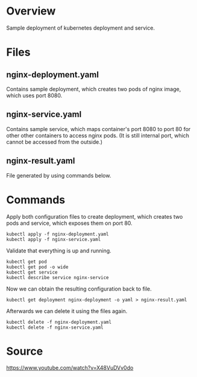 # Overview

Sample deployment of kubernetes deployment and service.

# Files

## nginx-deployment.yaml

Contains sample deployment, which creates two pods of nginx image, which uses port 8080.

## nginx-service.yaml

Contains sample service, which maps container's port 8080 to port 80 for other other containers to access nginx pods. (It is still internal port, which cannot be accessed from the outside.)

## nginx-result.yaml

File generated by using commands below.

# Commands

Apply both configuration files to create deployment, which creates two pods and service, which exposes them on port 80.

```
kubectl apply -f nginx-deployment.yaml
kubectl apply -f nginx-service.yaml
```

Validate that everything is up and running.

```
kubectl get pod
kubectl get pod -o wide
kubectl get service
kubectl describe service nginx-service
```

Now we can obtain the resulting configuration back to file.

```
kubectl get deployment nginx-deployment -o yaml > nginx-result.yaml
```

Afterwards we can delete it using the files again.

```
kubectl delete -f nginx-deployment.yaml
kubectl delete -f nginx-service.yaml
```

# Source
https://www.youtube.com/watch?v=X48VuDVv0do